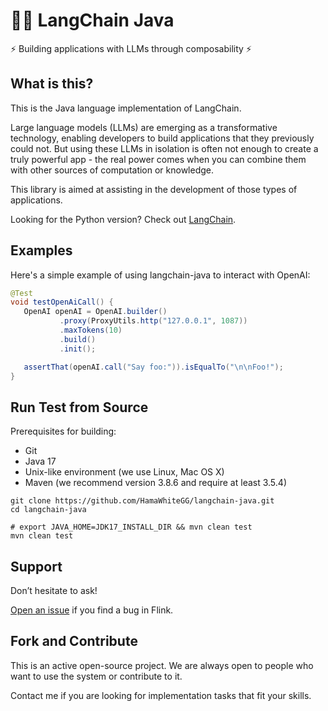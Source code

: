 # 🦜️🔗 LangChain Java

⚡ Building applications with LLMs through composability ⚡
 
 ## What is this?
 
This is the Java language implementation of LangChain.

Large language models (LLMs) are emerging as a transformative technology, enabling developers to build applications that they previously could not. But using these LLMs in isolation is often not enough to create a truly powerful app - the real power comes when you can combine them with other sources of computation or knowledge.

This library is aimed at assisting in the development of those types of applications.

Looking for the Python version? Check out [LangChain](https://github.com/hwchase17/langchain).
 
 ## Examples
Here's a simple example of using langchain-java to interact with OpenAI:
 
 ```java
@Test
void testOpenAiCall() {
    OpenAI openAI = OpenAI.builder()
            .proxy(ProxyUtils.http("127.0.0.1", 1087))
            .maxTokens(10)
            .build()
            .init();

    assertThat(openAI.call("Say foo:")).isEqualTo("\n\nFoo!");
}
 ```
 
## Run Test from Source
Prerequisites for building:
* Git
* Java 17
* Unix-like environment (we use Linux, Mac OS X)
* Maven (we recommend version 3.8.6 and require at least 3.5.4)

```
git clone https://github.com/HamaWhiteGG/langchain-java.git
cd langchain-java

# export JAVA_HOME=JDK17_INSTALL_DIR && mvn clean test
mvn clean test
```

## Support
Don’t hesitate to ask!

[Open an issue](https://github.com/HamaWhiteGG/langchain-java/issues) if you find a bug in Flink.


## Fork and Contribute
This is an active open-source project. We are always open to people who want to use the system or contribute to it.

Contact me if you are looking for implementation tasks that fit your skills.


